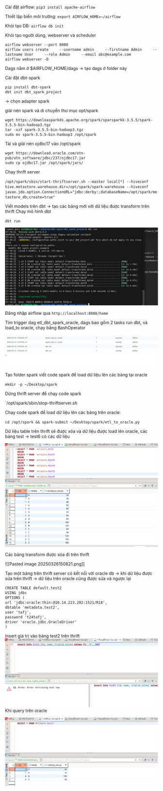 Cài đặt airflow:
`pip3 install apache-airflow`

Thiết lập biến môi trường:
`export AIRFLOW_HOME=~/airflow`

Khỏi tạo DB:
`airflow db init`

Khỏi tạo người dùng, webserver và scheduler
```
airflow webserver --port 8080
airflow users create     --username admin     --firstname Admin     --lastname User     --role Admin     --email abc@example.com
airflow webserver -D
```

Dags nằm ở $AIRFLOW_HOME/dags -> tạo dags ở folder này

Cài đặt dbt-spark
```
pip install dbt-spark
dbt init dbt_spark_project
```

-> chọn adapter spark

giải nén spark và di chuyển thư mục opt/spark

```
wget https://downloasparkds.apache.org/spark/sparsparkk-3.5.5/spark-3.5.5-bin-hadoop3.tgz
tar -xzf spark-3.5.5-bin-hadoop3.tgz
sudo mv spark-3.5.5-bin-hadoop3 /opt/spark
```


Tải và giải nén ojdbc17 vào /opt/spark

```
wget https://download.oracle.com/otn-pub/otn_software/jdbc/237/ojdbc17.jar
sudo cp ojdbc17.jar /opt/spark/jars/
```

Chạy thrift server

`/opt/spark/sbin/start-thriftserver.sh --master local[*] --hiveconf hive.metastore.warehouse.dir=/opt/spark/spark-warehouse --hiveconf javax.jdo.option.ConnectionURL="jdbc:derby:;databaseName=/opt/spark/metastore_db;create=true"`

Viết models trên dbt -> tạo các bảng mới với dữ liệu được transform trên thrift
Chạy mô hình dbt

`dbt run`

![Description](https://github.com/nguyenminh1905/Pipeline-etl-dbt-spark-oracle/blob/main/images/Pasted%20image%2020250326145057.png?raw=true)

Đăng nhập airflow qua
`http://localhost:8080/home`

Tìm trigger dag etl_dbt_spark_oracle, dags bao gồm 2 tasks run dbt, và load_to oracle, chạy bằng BashOperator

![Description](https://github.com/nguyenminh1905/Pipeline-etl-dbt-spark-oracle/blob/main/images/Pasted%20image%2020250326152012.png?raw=true)

Tạo folder spark viết code spark để load dữ liệu lên các bảng tại oracle

`mkdir -p ~/Desktop/spark`

Dừng thrift server để chạy code spark

`/opt/spark/sbin/stop-thriftserver.sh

Chạy code spark để load dữ liệu lên các bảng trên oracle: 

`cd /opt/spark && spark-submit ~/Desktop/spark/etl_to_oracle.py`

Dữ liệu table trên thrift sẽ được xóa và dữ liệu được load lên oracle, các bảng test -> test6 có các dữ liệu

![Description](https://github.com/nguyenminh1905/Pipeline-etl-dbt-spark-oracle/blob/main/images/Pasted%20image%2020250326150634.png?raw=true)

Các bảng transform được  xóa đi trên thrift

![[Pasted image 20250326150821.png]]


Tạo một bảng trên thrift server có kết nối với oracle db -> khi dữ liệu được sửa trên thrift -> dữ liệu trên oracle cũng được sửa và ngược lại

```
CREATE TABLE default.test2
USING jdbc
OPTIONS (
url 'jdbc:oracle:thin:@10.14.223.202:1521/R18',
dbtable 'metadata.test2',
user 'tafj',
password 't24tafj',
driver 'oracle.jdbc.OracleDriver'
)
```

Insert giá trị vào bảng test2 trên thrift
![Description](https://github.com/nguyenminh1905/Pipeline-etl-dbt-spark-oracle/blob/main/images/Pasted%20image%2020250326151258.png?raw=true)
Khi query trên oracle

![Description](
https://github.com/nguyenminh1905/Pipeline-etl-dbt-spark-oracle/blob/main/images/Pasted%20image%2020250326151339.png?raw=true)
